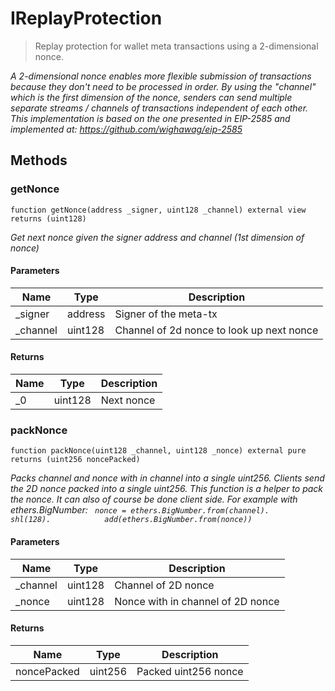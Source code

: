 # IReplayProtection



> Replay protection for wallet meta transactions using a 2-dimensional nonce.



*A 2-dimensional nonce enables more flexible submission of transactions because they don&#39;t need to be processed in order. By using the &quot;channel&quot; which is the first dimension of the nonce, senders can send multiple  separate streams / channels of transactions independent of each other. This implementation is based on the one presented in EIP-2585 and implemented at: https://github.com/wighawag/eip-2585*

## Methods

### getNonce

```solidity
function getNonce(address _signer, uint128 _channel) external view returns (uint128)
```



*Get next nonce given the signer address and channel (1st dimension of nonce)*

#### Parameters

| Name | Type | Description |
|---|---|---|
| _signer | address | Signer of the meta-tx |
| _channel | uint128 | Channel of 2d nonce to look up next nonce |

#### Returns

| Name | Type | Description |
|---|---|---|
| _0 | uint128 | Next nonce |

### packNonce

```solidity
function packNonce(uint128 _channel, uint128 _nonce) external pure returns (uint256 noncePacked)
```



*Packs channel and nonce with in channel into a single uint256. Clients send the 2D nonce packed into a single uint256. This function is a helper to pack the nonce. It can also of course be done client side. For example with ethers.BigNumber:  ```  nonce = ethers.BigNumber.from(channel).            shl(128).            add(ethers.BigNumber.from(nonce)) ```*

#### Parameters

| Name | Type | Description |
|---|---|---|
| _channel | uint128 | Channel of 2D nonce |
| _nonce | uint128 | Nonce with in channel of 2D nonce |

#### Returns

| Name | Type | Description |
|---|---|---|
| noncePacked | uint256 | Packed uint256 nonce |




